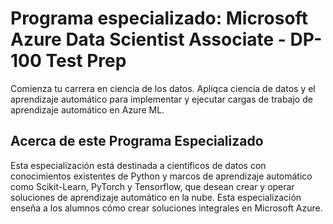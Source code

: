 # Programa especializado: Microsoft Azure Data Scientist Associate - DP-100 Test Prep​

Comienza tu carrera en ciencia de los datos. Apliqca ciencia de datos y el aprendizaje automático para implementar y ejecutar cargas de trabajo de aprendizaje automático en Azure ML.

## Acerca de este Programa Especializado​

Esta especialización está destinada a científicos de datos con conocimientos existentes de Python y marcos de aprendizaje automático como Scikit-Learn, PyTorch y Tensorflow, que desean crear y operar soluciones de aprendizaje automático en la nube. Esta especialización enseña a los alumnos cómo crear soluciones integrales en Microsoft Azure.
